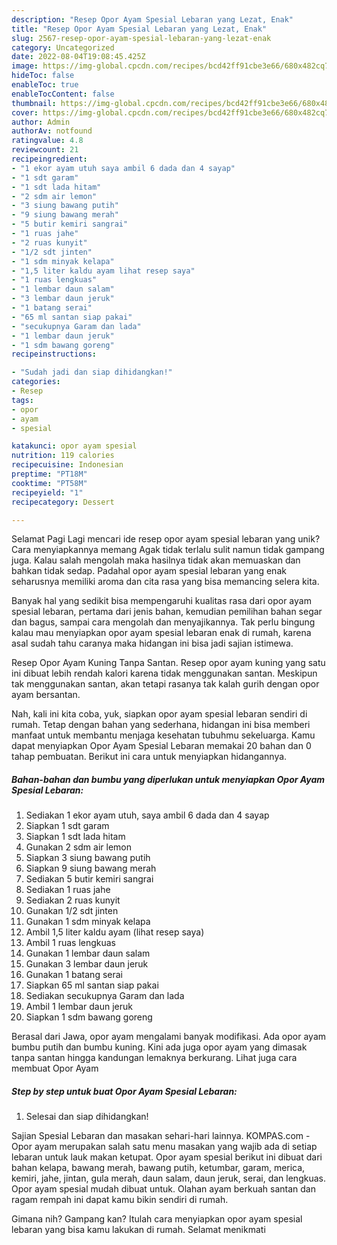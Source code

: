 ```yaml
---
description: "Resep Opor Ayam Spesial Lebaran yang Lezat, Enak"
title: "Resep Opor Ayam Spesial Lebaran yang Lezat, Enak"
slug: 2567-resep-opor-ayam-spesial-lebaran-yang-lezat-enak
category: Uncategorized
date: 2022-08-04T19:08:45.425Z
image: https://img-global.cpcdn.com/recipes/bcd42ff91cbe3e66/680x482cq70/opor-ayam-spesial-lebaran-foto-resep-utama.jpg
hideToc: false
enableToc: true
enableTocContent: false
thumbnail: https://img-global.cpcdn.com/recipes/bcd42ff91cbe3e66/680x482cq70/opor-ayam-spesial-lebaran-foto-resep-utama.jpg
cover: https://img-global.cpcdn.com/recipes/bcd42ff91cbe3e66/680x482cq70/opor-ayam-spesial-lebaran-foto-resep-utama.jpg
author: Admin
authorAv: notfound
ratingvalue: 4.8
reviewcount: 21
recipeingredient:
- "1 ekor ayam utuh saya ambil 6 dada dan 4 sayap"
- "1 sdt garam"
- "1 sdt lada hitam"
- "2 sdm air lemon"
- "3 siung bawang putih"
- "9 siung bawang merah"
- "5 butir kemiri sangrai"
- "1 ruas jahe"
- "2 ruas kunyit"
- "1/2 sdt jinten"
- "1 sdm minyak kelapa"
- "1,5 liter kaldu ayam lihat resep saya"
- "1 ruas lengkuas"
- "1 lembar daun salam"
- "3 lembar daun jeruk"
- "1 batang serai"
- "65 ml santan siap pakai"
- "secukupnya Garam dan lada"
- "1 lembar daun jeruk"
- "1 sdm bawang goreng"
recipeinstructions:

- "Sudah jadi dan siap dihidangkan!"
categories:
- Resep
tags:
- opor
- ayam
- spesial

katakunci: opor ayam spesial 
nutrition: 119 calories
recipecuisine: Indonesian
preptime: "PT18M"
cooktime: "PT58M"
recipeyield: "1"
recipecategory: Dessert

---
```



Selamat Pagi Lagi mencari ide resep opor ayam spesial lebaran yang unik? Cara menyiapkannya memang Agak tidak terlalu sulit namun tidak gampang juga. Kalau salah mengolah maka hasilnya tidak akan memuaskan dan bahkan tidak sedap. Padahal opor ayam spesial lebaran yang enak seharusnya memiliki aroma dan cita rasa yang bisa memancing selera kita.


Banyak hal yang sedikit bisa mempengaruhi kualitas rasa dari opor ayam spesial lebaran, pertama dari jenis bahan, kemudian pemilihan bahan segar dan bagus, sampai cara mengolah dan menyajikannya. Tak perlu bingung kalau mau menyiapkan opor ayam spesial lebaran enak di rumah, karena asal sudah tahu caranya maka hidangan ini bisa jadi sajian istimewa.

Resep Opor Ayam Kuning Tanpa Santan. Resep opor ayam kuning yang satu ini dibuat lebih rendah kalori karena tidak menggunakan santan. Meskipun tak menggunakan santan, akan tetapi rasanya tak kalah gurih dengan opor ayam bersantan.


Nah, kali ini kita coba, yuk, siapkan opor ayam spesial lebaran sendiri di rumah. Tetap dengan bahan yang sederhana, hidangan ini bisa memberi manfaat untuk membantu menjaga kesehatan tubuhmu sekeluarga. Kamu dapat menyiapkan Opor Ayam Spesial Lebaran memakai 20 bahan dan 0 tahap pembuatan. Berikut ini cara untuk menyiapkan hidangannya.

<!--inarticleads1-->

##### Bahan-bahan dan bumbu yang diperlukan untuk menyiapkan Opor Ayam Spesial Lebaran:

1. Sediakan 1 ekor ayam utuh, saya ambil 6 dada dan 4 sayap
1. Siapkan 1 sdt garam
1. Siapkan 1 sdt lada hitam
1. Gunakan 2 sdm air lemon
1. Siapkan 3 siung bawang putih
1. Siapkan 9 siung bawang merah
1. Sediakan 5 butir kemiri sangrai
1. Sediakan 1 ruas jahe
1. Sediakan 2 ruas kunyit
1. Gunakan 1/2 sdt jinten
1. Gunakan 1 sdm minyak kelapa
1. Ambil 1,5 liter kaldu ayam (lihat resep saya)
1. Ambil 1 ruas lengkuas
1. Gunakan 1 lembar daun salam
1. Gunakan 3 lembar daun jeruk
1. Gunakan 1 batang serai
1. Siapkan 65 ml santan siap pakai
1. Sediakan secukupnya Garam dan lada
1. Ambil 1 lembar daun jeruk
1. Siapkan 1 sdm bawang goreng


Berasal dari Jawa, opor ayam mengalami banyak modifikasi. Ada opor ayam bumbu putih dan bumbu kuning. Kini ada juga opor ayam yang dimasak tanpa santan hingga kandungan lemaknya berkurang. Lihat juga cara membuat Opor Ayam 

<!--inarticleads2-->

##### Step by step untuk buat Opor Ayam Spesial Lebaran:


1. Selesai dan siap dihidangkan!

Sajian Spesial Lebaran dan masakan sehari-hari lainnya. KOMPAS.com - Opor ayam merupakan salah satu menu masakan yang wajib ada di setiap lebaran untuk lauk makan ketupat. Opor ayam spesial berikut ini dibuat dari bahan kelapa, bawang merah, bawang putih, ketumbar, garam, merica, kemiri, jahe, jintan, gula merah, daun salam, daun jeruk, serai, dan lengkuas. Opor ayam spesial mudah dibuat untuk. Olahan ayam berkuah santan dan ragam rempah ini dapat kamu bikin sendiri di rumah. 

Gimana nih? Gampang kan? Itulah cara menyiapkan opor ayam spesial lebaran yang bisa kamu lakukan di rumah. Selamat menikmati
